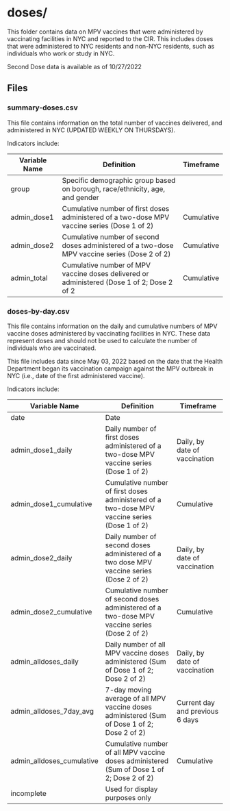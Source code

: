 
# doses/ 

This folder contains data on MPV vaccines that were administered by vaccinating facilities in NYC and reported to the CIR. 
This includes doses that were administered to NYC residents and non-NYC residents, such as individuals who work or study in NYC.

Second Dose data is available as of 10/27/2022
## Files 

### summary-doses.csv

This file contains information on the total number of vaccines delivered, and administered in NYC (UPDATED WEEKLY ON THURSDAYS). 

Indicators include:

|Variable Name |Definition |Timeframe|
|--------------|-----------|----------|
|group |Specific demographic group based on borough, race/ethnicity, age, and gender  | |
|admin_dose1 |Cumulative number of first doses administered of a two-dose MPV vaccine series (Dose 1 of 2) |Cumulative |
|admin_dose2 |Cumulative number of second doses administered of a two-dose MPV vaccine series (Dose 2 of 2) |Cumulative |
|admin_total |Cumulative number of MPV vaccine doses delivered or administered (Dose 1 of 2; Dose 2 of 2 |Cumulative |


### doses-by-day.csv   
This file contains information on the daily and cumulative numbers of MPV vaccine doses administered by vaccinating facilities in NYC.
These data represent doses and should not be used to calculate the number of individuals who are vaccinated. 

This file includes data since May 03, 2022 based on the date that the Health Department began its vaccination campaign against the MPV outbreak in NYC (i.e., date of the first administered vaccine). 

Indicators include: 

|Variable Name |Definition |Timeframe|
|--------------|-----------|----------|
|date |Date	|	|
|admin_dose1_daily |Daily number of first doses administered of a two-dose MPV vaccine series (Dose 1 of 2)|Daily, by date of vaccination |
|admin_dose1_cumulative |Cumulative number of first doses administered of a two-dose MPV vaccine series (Dose 1 of 2) |Cumulative |
|admin_dose2_daily |Daily number of second doses administered of a two dose MPV vaccine series (Dose 2 of 2) |Daily, by date of vaccination |
|admin_dose2_cumulative |Cumulative number of second doses administered of a two-dose MPV vaccine series (Dose 2 of 2) |Cumulative |
|admin_alldoses_daily |Daily number of all MPV vaccine doses administered (Sum of Dose 1 of 2; Dose 2 of 2) |Daily, by date of vaccination |
|admin_alldoses_7day_avg |7-day moving average of all MPV vaccine doses administered  (Sum of Dose 1 of 2; Dose 2 of 2) |Current day and previous 6 days |
|admin_alldoses_cumulative |Cumulative number of all MPV vaccine doses administered (Sum of Dose 1 of 2; Dose 2 of 2) |Cumulative |
|incomplete | Used for display purposes only|
